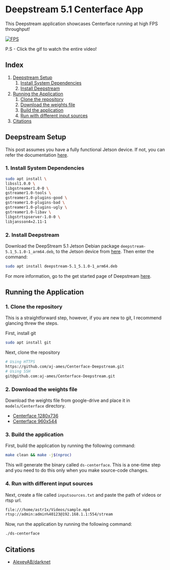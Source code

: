 # Deepstream 5.1 Centerface App

This Deepstream application showcases Centerface running at high FPS throughput!

[![FPS](resources/centerface.gif)](https://www.linkedin.com/posts/akashjames_facedetection-computervision-gpu-activity-6803721379087818752-yYz4)

P.S - Click the gif to watch the entire video!

## Index

1. [Deepstream Setup](#Deepstream-Setup)
    1. [Install System Dependencies](#Install-System-Dependencies)
    2. [Install Deepstream](#Install-Deepstream)
2. [Running the Application](#Running-the-Application)
    1. [Clone the repository](#Cloning-the-repository)
    2. [Download the weights file](#download-the-weights-file)
    3. [Build the application](#build-the-application)
    4. [Run with different input sources](#Run-with-different-input-sources)
3. [Citations](#citations)

## Deepstream Setup

This post assumes you have a fully functional Jetson device. If not, you can refer the documentation [here](https://docs.nvidia.com/jetson/jetpack/install-jetpack/index.html).

### 1. Install System Dependencies

```sh
sudo apt install \
libssl1.0.0 \
libgstreamer1.0-0 \
gstreamer1.0-tools \
gstreamer1.0-plugins-good \
gstreamer1.0-plugins-bad \
gstreamer1.0-plugins-ugly \
gstreamer1.0-libav \
libgstrtspserver-1.0-0 \
libjansson4=2.11-1
```

### 2. Install Deepstream

Download the DeepStream 5.1 Jetson Debian package `deepstream-5.1_5.1.0-1_arm64.deb`, to the Jetson device from [here](https://developer.nvidia.com/deepstream-getting-started). Then enter the command:

```sh
sudo apt install deepstream-5.1_5.1.0-1_arm64.deb
```

For more information, go to the get started page of Deepstream [here](https://docs.nvidia.com/metropolis/deepstream/dev-guide/index.html).

## Running the Application

### 1. Clone the repository

This is a straightforward step, however, if you are new to git, I recommend glancing threw the steps.

First, install git

```sh
sudo apt install git
```

Next, clone the repository

```sh
# Using HTTPS
https://github.com/aj-ames/Centerface-Deepstream.git
# Using SSH
git@github.com:aj-ames/Centerface-Deepstream.git
```

### 2. Download the weights file

Download the weights file from google-drive and place it in `models/Centerface` directory.

* [Centerface 1280x736](https://drive.google.com/file/d/1n5o_uJlinJ6FNv9r8FKSo2MpA9B1UNpG/view?usp=sharing)
* [Centerface 960x544]([google-drive](https://drive.google.com/file/d/1znEKZV4-XXSgCP6_7qYIeFDHjAslo1sa/view?usp=sharing))

### 3. Build the application

First, build the application by running the following command:

```sh
make clean && make -j$(nproc)
```

This will generate the binary called `ds-centerface`. This is a one-time step and you need to do this only when you make source-code changes.

### 4. Run with different input sources

Next, create a file called `inputsources.txt` and paste the path of videos or rtsp url.

```sh
file:///home/astr1x/Videos/sample.mp4
rtsp://admin:admin%40123@192.168.1.1:554/stream
```

Now, run the application by running the following command:

```sh
./ds-centerface
```

## Citations

* [AlexeyAB/darknet](https://github.com/AlexeyAB/darknet)